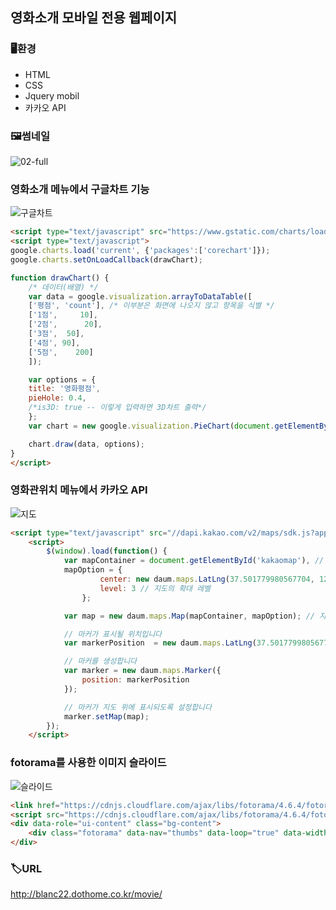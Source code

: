 ## 영화소개 모바일 전용 웹페이지

### 🖥환경
- HTML
- CSS
- Jquery mobil
- 카카오 API

### 🖼썸네일
![02-full](https://user-images.githubusercontent.com/83056872/128024702-65863a4e-2e00-4f9e-af5e-d6a5db0078c9.jpg)

### 영화소개 메뉴에서 구글차트 기능
![구글차트](https://user-images.githubusercontent.com/83056872/128025982-76dc8aad-1536-423c-a3f2-e49c61be97cb.JPG)
```html
<script type="text/javascript" src="https://www.gstatic.com/charts/loader.js"></script>
<script type="text/javascript">
google.charts.load('current', {'packages':['corechart']});
google.charts.setOnLoadCallback(drawChart);

function drawChart() {
    /* 데이터(배열) */
    var data = google.visualization.arrayToDataTable([
    ['평점', 'count'], /* 이부분은 화면에 나오지 않고 항목을 식별 */
    ['1점',     10],
    ['2점',      20],
    ['3점',  50],
    ['4점', 90],
    ['5점',    200]
    ]);

    var options = {
    title: '영화평점',
    pieHole: 0.4,
    /*is3D: true -- 이렇게 입력하면 3D차트 출력*/
    };
    var chart = new google.visualization.PieChart(document.getElementById('piechart'));

    chart.draw(data, options);
}
</script>
```

### 영화관위치 메뉴에서 카카오 API
![지도](https://user-images.githubusercontent.com/83056872/128026197-eaa39243-1dae-45c7-9bdf-414c690a5269.JPG)
```html
<script type="text/javascript" src="//dapi.kakao.com/v2/maps/sdk.js?appkey=1b64a4ecf605e8f55bd0b3f1be7b9340"></script>
    <script> 
        $(window).load(function() {
            var mapContainer = document.getElementById('kakaomap'), // 지도를 표시할 div 
            mapOption = { 
                    center: new daum.maps.LatLng(37.501779980567704, 127.02630826928426), // 지도의 중심좌표
                    level: 3 // 지도의 확대 레벨
                };

            var map = new daum.maps.Map(mapContainer, mapOption); // 지도를 생성합니다

            // 마커가 표시될 위치입니다 
            var markerPosition  = new daum.maps.LatLng(37.501779980567704, 127.02630826928426); 

            // 마커를 생성합니다
            var marker = new daum.maps.Marker({
                position: markerPosition
            });

            // 마커가 지도 위에 표시되도록 설정합니다
            marker.setMap(map);
        });
    </script>
```

### fotorama를 사용한 이미지 슬라이드
![슬라이드](https://user-images.githubusercontent.com/83056872/128027341-4a2b0eca-8fd0-4b48-9fd7-3e6aa2b91cf0.JPG)
```html
<link href="https://cdnjs.cloudflare.com/ajax/libs/fotorama/4.6.4/fotorama.css" rel="stylesheet">
<script src="https://cdnjs.cloudflare.com/ajax/libs/fotorama/4.6.4/fotorama.js"></script>
<div data-role="ui-content" class="bg-content">
    <div class="fotorama" data-nav="thumbs" data-loop="true" data-width="100%" data-autoplay="true"></div>
</div>
```

### 🏷URL
http://blanc22.dothome.co.kr/movie/
